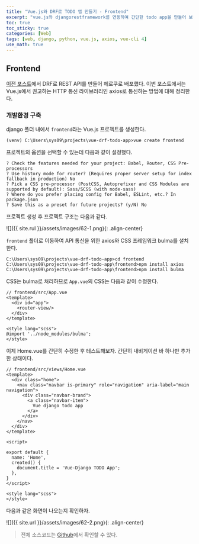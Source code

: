 ```yaml
---
title: "Vue.js와 DRF로 TODO 앱 만들기 - Frontend"
excerpt: "vue.js와 djangorestframework를 연동하여 간단한 todo app을 만들어 보자"
toc: true
toc_sticky: true
categories: [Web]
tags: [web, django, python, vue.js, axios, vue-cli 4]
use_math: true
---
```


## Frontend
[이전 포스트](https://sys09270883.github.io/web/61/)에서 DRF로 REST API를 만들어 헤로쿠로 배포했다. 이번 포스트에서는 Vue.js에서 권고하는 HTTP 통신 라이브러리인 axios로 통신하는 방법에 대해 정리한다. 

### 개발환경 구축
django 폴더 내에서 `frontend`라는 Vue.js 프로젝트를 생성한다. 

```
(venv) C:\Users\sys09\projects\vue-drf-todo-app>vue create frontend
```

프로젝트의 옵션을 선택할 수 있는데 다음과 같이 설정했다.

```
? Check the features needed for your project: Babel, Router, CSS Pre-processors
? Use history mode for router? (Requires proper server setup for index fallback in production) No
? Pick a CSS pre-processor (PostCSS, Autoprefixer and CSS Modules are supported by default): Sass/SCSS (with node-sass)
? Where do you prefer placing config for Babel, ESLint, etc.? In package.json
? Save this as a preset for future projects? (y/N) No
```

프로젝트 생성 후 프로젝트 구조는 다음과 같다.

![]({{ site.rul }}/assets/images/62-1.png){: .align-center}

`frontend` 폴더로 이동하여 API 통신을 위한 axios와 CSS 프레임워크 bulma를 설치한다. 

```
C:\Users\sys09\projects\vue-drf-todo-app>cd frontend
C:\Users\sys09\projects\vue-drf-todo-app\frontend>npm install axios
C:\Users\sys09\projects\vue-drf-todo-app\frontend>npm install bulma
```

CSS는 bulma로 처리하므로 `App.vue`의 CSS는 다음과 같이 수정한다.

```vue
// frontend/src/App.vue
<template>
  <div id="app">
    <router-view/>
  </div>
</template>

<style lang="scss">
@import '../node_modules/bulma';
</style>
```

이제 Home.vue를 간단히 수정한 후 테스트해보자. 간단히 내비게이션 바 하나만 추가한 상태이다.

```vue
// frontend/src/views/Home.vue
<template>
  <div class="home">
    <nav class="navbar is-primary" role="navigation" aria-label="main navigation">
      <div class="navbar-brand">
        <a class="navbar-item">
          Vue django todo app
        </a>
      </div>
    </nav>
  </div>
</template>

<script>

export default {
  name: 'Home',
  created() {
    document.title = 'Vue-Django TODO App';
  },
}
</script>

<style lang="scss">
</style>
```

다음과 같은 화면이 나오는지 확인하자.

![]({{ site.url }}/assets/images/62-2.png){: .align-center}




> 전체 소스코드는 [Github](https://github.com/sys09270883/vue-drf-todo-app)에서 확인할 수 있다.

<br>